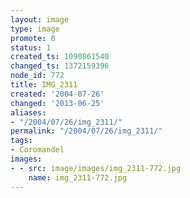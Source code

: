 ```yaml
---
layout: image
type: image
promote: 0
status: 1
created_ts: 1090861540
changed_ts: 1372159396
node_id: 772
title: IMG_2311
created: '2004-07-26'
changed: '2013-06-25'
aliases:
- "/2004/07/26/img_2311/"
permalink: "/2004/07/26/img_2311/"
tags:
- Coromandel
images:
- - src: image/images/img_2311-772.jpg
    name: img_2311-772.jpg
---
```



